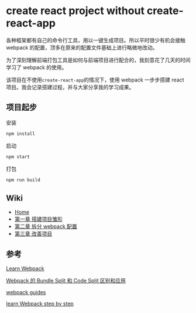 # create react project without create-react-app

各种框架都有自己的命令行工具，用以一键生成项目。所以平时很少有机会接触 webpack 的配置，顶多在原来的配置文件基础上进行略微地改动。

为了深刻理解前端打包工具是如何与前端项目进行配合的，我刻意花了几天的时间学习了 webpack 的使用。

该项目在不使用`create-react-app`的情况下，使用 webpack 一步步搭建 react 项目。我会记录搭建过程，并与大家分享我的学习成果。

## 项目起步

安装

```bash
npm install
```

启动

```bash
npm start
```

打包

```bash
npm run build
```

## Wiki

- [Home](https://github.com/AllenMRbai/diy-webpack-for-react/wiki)
- [第一章 搭建项目雏形](https://github.com/AllenMRbai/diy-webpack-for-react/wiki/%E7%AC%AC%E4%B8%80%E7%AB%A0-%E6%90%AD%E5%BB%BA%E9%A1%B9%E7%9B%AE%E9%9B%8F%E5%BD%A2)
- [第二章 拆分 webpack 配置](https://github.com/AllenMRbai/diy-webpack-for-react/wiki/%E7%AC%AC%E4%BA%8C%E7%AB%A0-%E6%8B%86%E5%88%86webpack%E9%85%8D%E7%BD%AE)
- [第三章 改善项目](https://github.com/AllenMRbai/diy-webpack-for-react/wiki/%E7%AC%AC%E4%B8%89%E7%AB%A0-%E6%94%B9%E5%96%84%E9%A1%B9%E7%9B%AE)

## 参考

[Learn Webpack](https://www.youtube.com/watch?v=3On5Z0gjf4U)

[Webpack 的 Bundle Split 和 Code Split 区别和应用](https://mp.weixin.qq.com/s?__biz=MzA5NzkwNDk3MQ==&mid=2650589063&idx=1&sn=36d69a5ac00fbf90e1cdd8c0c8fec32b&chksm=8891d7a3bfe65eb5033078b4f57985229dbc55735c580882b726778212c25ba7dcb08f57a2ae&mpshare=1&scene=23&srcid=0314knIkjUib5roj3IbwcftM#rd)

[webpack guides](https://webpack.js.org/guides)

[learn Webpack step by step](https://www.youtube.com/watch?v=h3TJ7ZEdzHg&list=PLMEIN_H8vMqPBgFfKNHtGxNMBh-8FHJIg)
